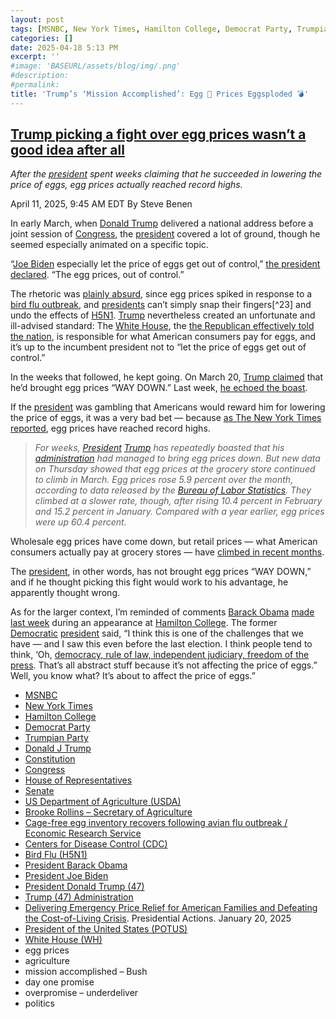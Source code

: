 ```yaml
---
layout: post
tags: [MSNBC, New York Times, Hamilton College, Democrat Party, Trumpian Party, Donald J Trump, Constitution, Congress, House of Representatives, Senate, US Department of Agriculture (USDA), Brooke Rollins – Secretary of Agriculture, Cage-free egg inventory recovers following avian flu outbreak / Economic Research Service, Centers for Disease Control (CDC), Bird Flu (H5N1), President Barack Obama, President Joe Biden, President Donald Trump (47), Trump (47) Administration, Delivering Emergency Price Relief for American Families and Defeating the Cost-of-Living Crisis. Presidential Actions. January 20 2025, President of the United States (POTUS), White House (WH), egg prices, agriculture, mission accomplished – Bush, day one promise, overpromise – underdeliver, politics]
categories: []
date: 2025-04-18 5:13 PM
excerpt: ''
#image: 'BASEURL/assets/blog/img/.png'
#description:
#permalink:
title: 'Trump’s ‘Mission Accomplished’: Egg 🥚 Prices Eggsploded 💣'
---
```


## [Trump picking a fight over egg prices wasn’t a good idea after all](https://www.msnbc.com/rachel-maddow-show/maddowblog/trump-picking-fight-egg-prices-wasnt-good-idea-rcna200828)

*After the [president](https://www.whitehouse.gov/) spent weeks claiming that he succeeded in lowering the price of eggs, egg prices actually reached record highs.*

April 11, 2025, 9:45 AM EDT
By Steve Benen

In early March, when [Donald Trump](https://www.donaldjtrump.com/) delivered a national address before a joint session of [Congress](https://www.congress.gov/), the [president](https://www.whitehouse.gov/) covered a lot of ground, though he seemed especially animated on a specific topic.

“[Joe Biden](https://bidenwhitehouse.archives.gov/) especially let the price of eggs get out of control,” [the president declared](https://www.nytimes.com/2025/03/04/us/politics/transcript-trump-speech-congress.html). “The egg prices, out of control.”

The rhetoric was [plainly absurd](https://www.msnbc.com/rachel-maddow-show/maddowblog/white-house-pushes-self-defeating-line-price-eggs-rcna194971), since egg prices spiked in response to a [bird flu outbreak](https://www.cdc.gov/bird-flu/index.html), and [presidents](https://www.whitehouse.gov/) can’t simply snap their fingers[^23] and undo the effects of [H5N1](https://www.cdc.gov/bird-flu/index.html). [Trump](https://www.donaldjtrump.com/) nevertheless created an unfortunate and ill-advised standard: The [White House](https://www.whitehouse.gov/), the [the Republican effectively told the nation](https://www.msnbc.com/rachel-maddow-show/maddowblog/white-house-pushes-self-defeating-line-price-eggs-rcna194971), is responsible for what American consumers pay for eggs, and it’s up to the incumbent president not to “let the price of eggs get out of control.”

In the weeks that followed, he kept going. On March 20, [Trump claimed](https://truthsocial.com/@realDonaldTrump/114198370343993836) that he’d brought egg prices “WAY DOWN.” Last week, [he echoed the boast](https://truthsocial.com/@realDonaldTrump/114280322706682564).

If the [president](https://www.whitehouse.gov/) was gambling that Americans would reward him for lowering the price of eggs, it was a very bad bet — because [as The New York Times reported](https://www.nytimes.com/2025/04/10/us/politics/egg-prices-march.html), egg prices have reached record highs.

> *For weeks, [President](https://www.whitehouse.gov/) [Trump](https://www.donaldjtrump.com/) has repeatedly boasted that his [administration](https://www.whitehouse.gov/administration/) had managed to bring egg prices down. But new data on Thursday showed that egg prices at the grocery store continued to climb in March. Egg prices rose 5.9 percent over the month, according to data released by the [Bureau of Labor Statistics](https://www.bls.gov/). They climbed at a slower rate, though, after rising 10.4 percent in February and 15.2 percent in January. Compared with a year earlier, egg prices were up 60.4 percent.*

Wholesale egg prices have come down, but retail prices — what American consumers actually pay at grocery stores — have [climbed in recent months](https://fred.stlouisfed.org/series/APU0000708111).

The [president](https://www.whitehouse.gov/), in other words, has not brought egg prices “WAY DOWN,” and if he thought picking this fight would work to his advantage, he apparently thought wrong.

As for the larger context, I’m reminded of comments [Barack Obama](obamawhitehouse.archives.gov/) [made last week](https://barackobama.medium.com/conversation-at-hamilton-college-0c44228ac0bd) during an appearance at [Hamilton College](https://www.hamilton.edu/). The former [Democratic](https://www.democrats.org/) [president](https://www.whitehouse.gov/) said, “I think this is one of the challenges that we have — and I saw this even before the last election. I think people tend to think, ‘Oh, [democracy, rule of law, independent judiciary, freedom of the press](https://constitution.congress.gov/). That’s all abstract stuff because it’s not affecting the price of eggs.” Well, you know what? It’s about to affect the price of eggs.”

- [MSNBC](https://www.msnbc.com/)
- [New York Times](https://www.nytimes.com/)
- [Hamilton College](https://www.hamilton.edu/)
- [Democrat Party](https://www.democrats.org/)
- [Trumpian Party](https://www.gop.com/)
- [Donald J Trump](https://www.donaldjtrump.com/)
- [Constitution](https://constitution.congress.gov/)
- [Congress](https://www.congress.gov/)
- [House of Representatives](https://www.house.gov/)
- [Senate](https://www.senate.gov/)
- [US Department of Agriculture (USDA)](https://www.usda.gov/)
- [Brooke Rollins – Secretary of Agriculture](https://www.usda.gov/our-agency/about-usda/our-secretary)
- [Cage-free egg inventory recovers following avian flu outbreak / Economic Research Service](http://www.ers.usda.gov/data-products/charts-of-note/chart-detail?chartId=109075)
- [Centers for Disease Control (CDC)](https://www.cdc.gov/)
- [Bird Flu (H5N1)](https://www.cdc.gov/bird-flu/index.html)
- [President Barack Obama](https://obamawhitehouse.archives.gov/)
- [President Joe Biden](https://bidenwhitehouse.archives.gov/)
- [President Donald Trump (47)](https://www.whitehouse.gov/administration/donald-j-trump/)
- [Trump (47) Administration](https://www.whitehouse.gov/administration/)
- [Delivering Emergency Price Relief for American Families and Defeating the Cost-of-Living Crisis](https://www.whitehouse.gov/presidential-actions/2025/01/delivering-emergency-price-relief-for-american-families-and-defeating-the-cost-of-living-crisis/). Presidential Actions. January 20, 2025
- [President of the United States (POTUS)](https://www.whitehouse.gov/)
- [White House (WH)](https://www.whitehouse.gov/)
- egg prices 
- agriculture 
- mission accomplished – Bush
- day one promise 
- overpromise – underdeliver
- politics 

